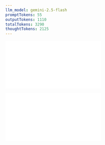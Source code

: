 ```yaml
---
llm_model: gemini-2.5-flash
promptTokens: 55
outputTokens: 1110
totalTokens: 3290
thoughtTokens: 2125
---
```


![@](steps/implement.d30d05c9.md)

![@](steps/response.c21d5c70.md)